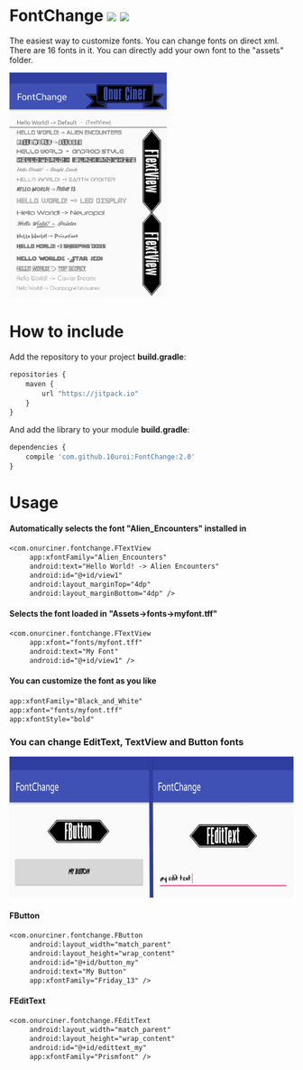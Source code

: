 # FontChange <img src="https://jitpack.io/v/10uroi/FontChange.svg"> <a target="_blank" href="https://android-arsenal.com/api?level=14"><img src="https://img.shields.io/badge/API-14%2B-orange.svg"></a>

The easiest way to customize fonts. You can change fonts on direct xml. There are 16 fonts in it. You can directly add your own font to the "assets" folder.

<img src="https://raw.githubusercontent.com/10uroi/FontChange/master/Screenshot/scren1.jpg" height="400" />
 
# How to include
Add the repository to your project **build.gradle**:

```Javascript
repositories {
	maven {
		url "https://jitpack.io"
	}
}
```

And add the library to your module **build.gradle**:

```Javascript
dependencies {
	compile 'com.github.10uroi:FontChange:2.0'
}
```

# Usage
#### Automatically selects the font "Alien_Encounters" installed in
    <com.onurciner.fontchange.FTextView
         app:xfontFamily="Alien_Encounters"
         android:text="Hello World! -> Alien Encounters"
         android:id="@+id/view1"             
         android:layout_marginTop="4dp"
         android:layout_marginBottom="4dp" />
         
#### Selects the font loaded in "Assets->fonts->myfont.tff"
    <com.onurciner.fontchange.FTextView
         app:xfont="fonts/myfont.tff"         
         android:text="My Font"
         android:id="@+id/view1" />
         
#### You can customize the font as you like
    app:xfontFamily="Black_and_White"
    app:xfont="fonts/myfont.tff"
    app:xfontStyle="bold"
    
<h3> You can change EditText, TextView and Button fonts </h3>
 <img src="https://raw.githubusercontent.com/10uroi/FontChange/master/Screenshot/scren3.jpg" height="250" />
 
#### FButton
    <com.onurciner.fontchange.FButton
         android:layout_width="match_parent"
         android:layout_height="wrap_content"
         android:id="@+id/button_my"
         android:text="My Button"
         app:xfontFamily="Friday_13" />

#### FEditText
    <com.onurciner.fontchange.FEditText
         android:layout_width="match_parent"
         android:layout_height="wrap_content"
         android:id="@+id/edittext_my"
         app:xfontFamily="Prismfont" />
